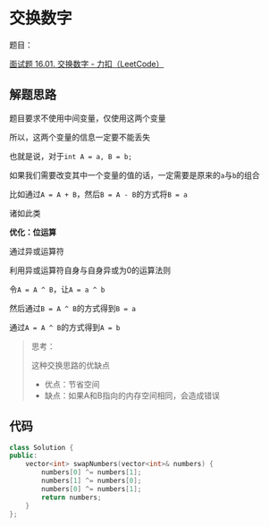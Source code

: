 # 交换数字

题目：

[面试题 16.01. 交换数字 - 力扣（LeetCode）](https://leetcode.cn/problems/swap-numbers-lcci/)

## **解题思路**

题目要求不使用中间变量，仅使用这两个变量

所以，这两个变量的信息一定要不能丢失

也就是说，对于`int A = a, B = b;`

如果我们需要改变其中一个变量的值的话，一定需要是原来的`a`与`b`的组合

比如通过`A = A + B`，然后`B = A - B`的方式将`B = a`

诸如此类

**优化：位运算**

通过异或运算符

利用异或运算符自身与自身异或为0的运算法则

令`A = A ^ B`，让`A = a ^ b`

然后通过`B = A ^ B`的方式得到`B = a`

通过`A = A ^ B`的方式得到`A = b`

>   思考：
>
>   这种交换思路的优缺点
>
>   +   优点：节省空间
>   +   缺点：如果A和B指向的内存空间相同，会造成错误

## 代码

```c++
class Solution {
public:
    vector<int> swapNumbers(vector<int>& numbers) {
        numbers[0] ^= numbers[1];
        numbers[1] ^= numbers[0];
        numbers[0] ^= numbers[1];
        return numbers;
    }
};
```

